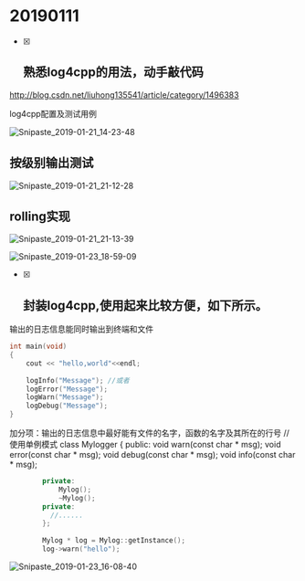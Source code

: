 # 20190111

- [x] ## 熟悉log4cpp的用法，动手敲代码

http://blog.csdn.net/liuhong135541/article/category/1496383



log4cpp配置及测试用例

![Snipaste_2019-01-21_14-23-48](C:\Users\YKX\Desktop\王道笔记\HomeWork\20190111_杨凯翔\Snipaste_2019-01-21_14-23-48.png)



## 按级别输出测试

![Snipaste_2019-01-21_21-12-28](C:\Users\YKX\Desktop\王道笔记\HomeWork\20190111_杨凯翔\Snipaste_2019-01-21_21-12-28.png)



## rolling实现

![Snipaste_2019-01-21_21-13-39](C:\Users\YKX\Desktop\王道笔记\HomeWork\20190111_杨凯翔\Snipaste_2019-01-21_21-13-39.png)

![Snipaste_2019-01-23_18-59-09](C:\Users\YKX\Desktop\王道笔记\HomeWork\20190111_杨凯翔\Snipaste_2019-01-23_18-59-09.png)



- [x] ## 封装log4cpp,使用起来比较方便，如下所示。

输出的日志信息能同时输出到终端和文件

```c++
int main(void)
{
	cout << "hello,world"<<endl;
	
	logInfo("Message");	//或者   
	logError("Message");
	logWarn("Message");
	logDebug("Message");
}
```

加分项：输出的日志信息中最好能有文件的名字，函数的名字及其所在的行号
			//使用单例模式
			class Mylogger
			{
			public:
				void warn(const char * msg);
				void error(const char * msg);
				void debug(const char * msg);
				void info(const char * msg);
				

```c++
		private:
			Mylog();
			~Mylog();
		private:
		  //......
		};
		
		Mylog * log = Mylog::getInstance();
		log->warn("hello");
```





![Snipaste_2019-01-23_16-08-40](C:\Users\YKX\Desktop\王道笔记\HomeWork\20190111_杨凯翔\Snipaste_2019-01-23_16-08-40.png)









